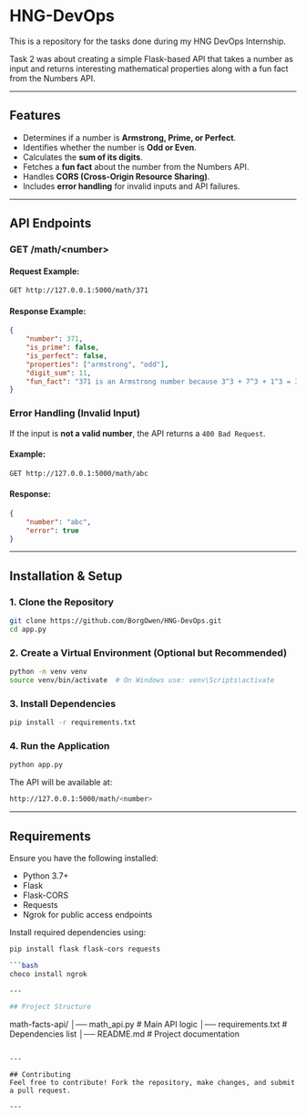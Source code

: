 # HNG-DevOps
This is a repository for the tasks done during my HNG DevOps Internship. 

Task 2 was about creating a simple Flask-based API that takes a number as input and returns interesting mathematical properties along with a fun fact from the Numbers API.

---

## Features
- Determines if a number is **Armstrong, Prime, or Perfect**.
- Identifies whether the number is **Odd or Even**.
- Calculates the **sum of its digits**.
- Fetches a **fun fact** about the number from the Numbers API.
- Handles **CORS (Cross-Origin Resource Sharing)**.
- Includes **error handling** for invalid inputs and API failures.

---

## API Endpoints

### **GET /math/&lt;number&gt;**
#### **Request Example:**
```bash
GET http://127.0.0.1:5000/math/371
```

#### **Response Example:**
```json
{
    "number": 371,
    "is_prime": false,
    "is_perfect": false,
    "properties": ["armstrong", "odd"],
    "digit_sum": 11,
    "fun_fact": "371 is an Armstrong number because 3^3 + 7^3 + 1^3 = 371"
}
```

### **Error Handling (Invalid Input)**
If the input is **not a valid number**, the API returns a `400 Bad Request`.
#### **Example:**
```bash
GET http://127.0.0.1:5000/math/abc
```
#### **Response:**
```json
{
    "number": "abc",
    "error": true
}
```

---

## Installation & Setup

### **1. Clone the Repository**
```bash
git clone https://github.com/BorgOwen/HNG-DevOps.git
cd app.py
```

### **2. Create a Virtual Environment (Optional but Recommended)**
```bash
python -m venv venv
source venv/bin/activate  # On Windows use: venv\Scripts\activate
```

### **3. Install Dependencies**
```bash
pip install -r requirements.txt
```

### **4. Run the Application**
```bash
python app.py
```
The API will be available at:
```bash
http://127.0.0.1:5000/math/<number>
```

---

## Requirements
Ensure you have the following installed:
- Python 3.7+
- Flask
- Flask-CORS
- Requests
- Ngrok for public access endpoints

Install required dependencies using:
```bash
pip install flask flask-cors requests

```bash
choco install ngrok

---

## Project Structure
```
math-facts-api/
│── math_api.py          # Main API logic
│── requirements.txt     # Dependencies list
│── README.md            # Project documentation
```

---

## Contributing
Feel free to contribute! Fork the repository, make changes, and submit a pull request.

---


